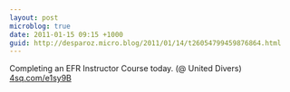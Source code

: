 ```yaml
---
layout: post
microblog: true
date: 2011-01-15 09:15 +1000
guid: http://desparoz.micro.blog/2011/01/14/t26054799459876864.html
---
```

Completing an EFR Instructor Course today. (@ United Divers) [4sq.com/e1sy9B](http://4sq.com/e1sy9B)
